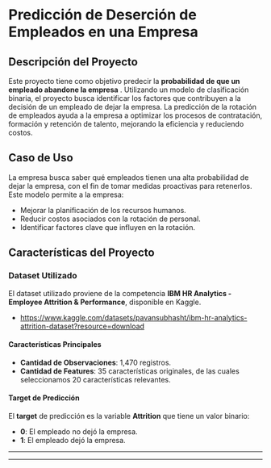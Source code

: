 # Predicción de Deserción de Empleados en una Empresa

## Descripción del Proyecto
Este proyecto tiene como objetivo predecir la **probabilidad de que un empleado abandone la empresa** . Utilizando un modelo de clasificación binaria, el proyecto busca identificar los factores que contribuyen a la decisión de un empleado de dejar la empresa. La predicción de la rotación de empleados ayuda a la empresa a optimizar los procesos de contratación, formación y retención de talento, mejorando la eficiencia y reduciendo costos.

## Caso de Uso
La empresa busca saber qué empleados tienen una alta probabilidad de dejar la empresa, con el fin de tomar medidas proactivas para retenerlos. Este modelo permite a la empresa:
- Mejorar la planificación de los recursos humanos.
- Reducir costos asociados con la rotación de personal.
- Identificar factores clave que influyen en la rotación.

## Características del Proyecto

### Dataset Utilizado
El dataset utilizado proviene de la competencia **IBM HR Analytics - Employee Attrition & Performance**, disponible en Kaggle.
- https://www.kaggle.com/datasets/pavansubhasht/ibm-hr-analytics-attrition-dataset?resource=download

#### Características Principales
- **Cantidad de Observaciones**: 1,470 registros.
- **Cantidad de Features**: 35 características originales, de las cuales seleccionamos 20 características relevantes.

#### Target de Predicción
El **target** de predicción es la variable **Attrition** que tiene un valor binario:
- **0**: El empleado no dejó la empresa.
- **1**: El empleado dejó la empresa.

---------------
------------


